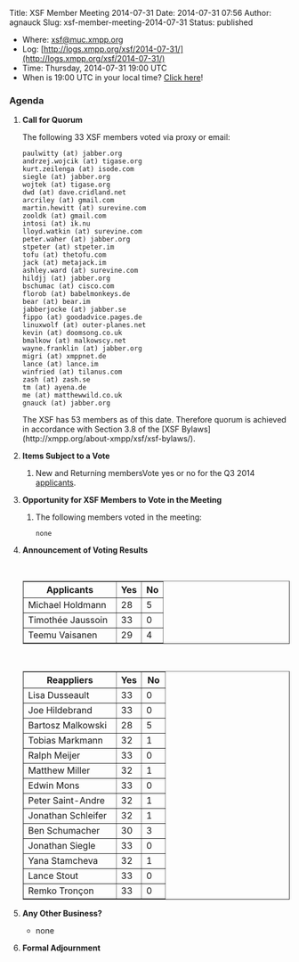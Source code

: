Title: XSF Member Meeting 2014-07-31
Date: 2014-07-31 07:56
Author: agnauck
Slug: xsf-member-meeting-2014-07-31
Status: published

-   <span>Where</span>: [xsf@muc.xmpp.org  
   ](xmpp:xsf@muc.xmpp.org?join)
-   Log:
    [http://logs.xmpp.org/xsf/2014-07-31/](http://logs.xmpp.org/xsf/2014-07-31/)
-   Time: Thursday, 2014-07-31 19:00 UTC
-   When is 19:00 UTC in your local time? [Click
    here](http://www.worldtimeserver.com/)!

### Agenda

1.  **Call for Quorum**

    The following 33 XSF members voted via proxy or email:

        paulwitty (at) jabber.org
        andrzej.wojcik (at) tigase.org
        kurt.zeilenga (at) isode.com
        siegle (at) jabber.org
        wojtek (at) tigase.org
        dwd (at) dave.cridland.net
        arcriley (at) gmail.com
        martin.hewitt (at) surevine.com
        zooldk (at) gmail.com
        intosi (at) ik.nu
        lloyd.watkin (at) surevine.com
        peter.waher (at) jabber.org
        stpeter (at) stpeter.im
        tofu (at) thetofu.com
        jack (at) metajack.im
        ashley.ward (at) surevine.com
        hildjj (at) jabber.org
        bschumac (at) cisco.com
        florob (at) babelmonkeys.de
        bear (at) bear.im
        jabberjocke (at) jabber.se
        fippo (at) goodadvice.pages.de
        linuxwolf (at) outer-planes.net
        kevin (at) doomsong.co.uk
        bmalkow (at) malkowscy.net
        wayne.franklin (at) jabber.org
        migri (at) xmppnet.de
        lance (at) lance.im
        winfried (at) tilanus.com
        zash (at) zash.se
        tm (at) ayena.de
        me (at) matthewwild.co.uk
        gnauck (at) jabber.org

    <p>
    The XSF has 53 members as of this date. Therefore quorum is achieved
    in accordance with Section 3.8 of the [XSF
    Bylaws](http://xmpp.org/about-xmpp/xsf/xsf-bylaws/).

2.  **Items Subject to a Vote**
    1.  New and Returning membersVote yes or no for the Q3 2014
        [applicants](http://wiki.xmpp.org/web/Membership_Applications_Q3_2014).

3.  **Opportunity for XSF Members to Vote in the Meeting**
    1.  The following members voted in the meeting:

            none

4.  **Announcement of Voting Results**

     

    <table border="1" cellspacing="0" cellpadding="3">
    <tbody>
    <tr>
    <th style="width: 150px;">
    Applicants

    </th>
    <th>
    Yes

    </th>
    <th>
    No

    </th>
    </tr>
    <tr>
    <td>
    Michael Holdmann

    </td>
    <td>
    28

    </td>
    <td>
    5

    </td>
    </tr>
    <tr>
    <td>
    Timothée Jaussoin

    </td>
    <td>
    33

    </td>
    <td>
    0

    </td>
    </tr>
    <tr>
    <td>
    Teemu Vaisanen

    </td>
    <td>
    29

    </td>
    <td>
    4

    </td>
    </tr>
    </tbody>
    </table>
     

    <table border="1" cellspacing="0" cellpadding="3">
    <tbody>
    <tr>
    <th style="width: 150px;">
    Reappliers

    </th>
    <th>
    Yes

    </th>
    <th>
    No

    </th>
    </tr>
    <tr>
    <td>
    Lisa Dusseault

    </td>
    <td>
    33

    </td>
    <td>
    0

    </td>
    </tr>
    <tr>
    <td>
    Joe Hildebrand

    </td>
    <td>
    33

    </td>
    <td>
    0

    </td>
    </tr>
    <tr>
    <td>
    Bartosz Malkowski

    </td>
    <td>
    28

    </td>
    <td style="height: 22px; width: 26px;">
    5

    </td>
    </tr>
    <tr>
    <td>
    Tobias Markmann

    </td>
    <td>
    32

    </td>
    <td>
    1

    </td>
    </tr>
    <tr>
    <td>
    Ralph Meijer

    </td>
    <td>
    33

    </td>
    <td>
    0

    </td>
    </tr>
    <tr>
    <td>
    Matthew Miller

    </td>
    <td>
    32

    </td>
    <td>
    1

    </td>
    </tr>
    <tr>
    <td>
    Edwin Mons

    </td>
    <td>
    33

    </td>
    <td>
    0

    </td>
    </tr>
    <tr>
    <td>
    Peter Saint-Andre

    </td>
    <td>
    32

    </td>
    <td>
    1

    </td>
    </tr>
    <tr>
    <td>
    Jonathan Schleifer

    </td>
    <td>
    32

    </td>
    <td>
    1

    </td>
    </tr>
    <tr>
    <td>
    Ben Schumacher

    </td>
    <td>
    30

    </td>
    <td>
    3

    </td>
    </tr>
    <tr>
    <td>
    Jonathan Siegle

    </td>
    <td>
    33

    </td>
    <td>
    0

    </td>
    </tr>
    <tr>
    <td>
    Yana Stamcheva

    </td>
    <td>
    32

    </td>
    <td>
    1

    </td>
    </tr>
    <tr>
    <td>
    Lance Stout

    </td>
    <td>
    33

    </td>
    <td>
    0

    </td>
    </tr>
    <tr>
    <td>
    Remko Tronçon

    </td>
    <td>
    33

    </td>
    <td>
    0

    </td>
    </tr>
    </tbody>
    </table>
5.  **Any Other Business?**
    -   none

    <p>
      
6.  **Formal Adjournment**

